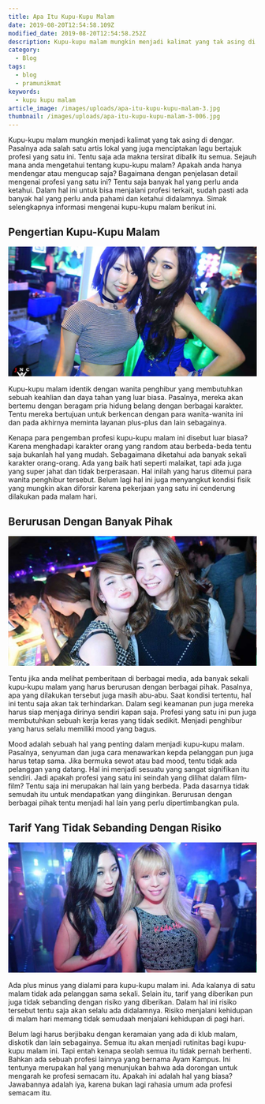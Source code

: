 ```yaml
---
title: Apa Itu Kupu-Kupu Malam
date: 2019-08-20T12:54:58.109Z
modified_date: 2019-08-20T12:54:58.252Z
description: Kupu-kupu malam mungkin menjadi kalimat yang tak asing di dengar. Pasalnya ada salah satu artis lokal yang juga menciptakan lagu bertajuk profesi yang satu ini. 
category:
  - Blog
tags:
  - blog
  - pramunikmat
keywords:
  - kupu kupu malam
article_image: /images/uploads/apa-itu-kupu-kupu-malam-3.jpg
thumbnail: /images/uploads/apa-itu-kupu-kupu-malam-3-006.jpg
---
```

Kupu-kupu malam mungkin menjadi kalimat yang tak asing di dengar. Pasalnya ada salah satu artis lokal yang juga menciptakan lagu bertajuk profesi yang satu ini. Tentu saja ada makna tersirat dibalik itu semua. Sejauh mana anda mengetahui tentang kupu-kupu malam? Apakah anda hanya mendengar atau mengucap saja? Bagaimana dengan penjelasan detail mengenai profesi yang satu ini? Tentu saja banyak hal yang perlu anda ketahui. Dalam hal ini untuk bisa menjalani profesi terkait, sudah pasti ada banyak hal yang perlu anda pahami dan ketahui didalamnya. Simak selengkapnya informasi mengenai kupu-kupu malam berikut ini.



## Pengertian Kupu-Kupu Malam

![Apa Itu Kupu-Kupu Malam](/images/uploads/apa-itu-kupu-kupu-malam-3.jpg)

Kupu-kupu malam identik dengan wanita penghibur yang membutuhkan sebuah keahlian dan daya tahan yang luar biasa. Pasalnya, mereka akan bertemu dengan beragam pria hidung belang dengan berbagai karakter. Tentu mereka bertujuan untuk berkencan dengan para wanita-wanita ini dan pada akhirnya meminta layanan plus-plus dan lain sebagainya. 

Kenapa para pengemban profesi kupu-kupu malam ini disebut luar biasa? Karena menghadapi karakter orang yang random atau berbeda-beda tentu saja bukanlah hal yang mudah. Sebagaimana diketahui ada banyak sekali karakter orang-orang. Ada yang baik hati seperti malaikat, tapi ada juga yang super jahat dan tidak berperasaan. Hal inilah yang harus ditemui para wanita penghibur tersebut. Belum lagi hal ini juga menyangkut kondisi fisik yang mungkin akan diforsir karena pekerjaan yang satu ini cenderung dilakukan pada malam hari.



## Berurusan Dengan Banyak Pihak

![Apa Itu Kupu-Kupu Malam](/images/uploads/apa-itu-kupu-kupu-malam-2.jpg)

Tentu jika anda melihat pemberitaan di berbagai media, ada banyak sekali kupu-kupu malam yang harus berurusan dengan berbagai pihak. Pasalnya, apa yang dilakukan tersebut juga masih abu-abu. Saat kondisi tertentu, hal ini tentu saja akan tak terhindarkan. Dalam segi keamanan pun juga mereka harus siap menjaga dirinya sendiri kapan saja. Profesi yang satu ini pun juga membutuhkan sebuah kerja keras yang tidak sedikit. Menjadi penghibur yang harus selalu memiliki mood yang bagus.

Mood adalah sebuah hal yang penting dalam menjadi kupu-kupu malam. Pasalnya, senyuman dan juga cara menawarkan kepda pelanggan pun juga harus tetap sama. Jika bermuka sewot atau bad mood, tentu tidak ada pelanggan yang datang. Hal ini menjadi sesuatu yang sangat signifikan itu sendiri. Jadi apakah profesi yang satu ini seindah yang dilihat dalam film-film? Tentu saja ini merupakan hal lain yang berbeda. Pada dasarnya tidak semudah itu untuk mendapatkan yang diinginkan. Berurusan dengan berbagai pihak tentu menjadi hal lain yang perlu dipertimbangkan pula.



## Tarif Yang Tidak Sebanding Dengan Risiko

![Apa Itu Kupu-Kupu Malam](/images/uploads/apa-itu-kupu-kupu-malam-1.jpg)

Ada plus minus yang dialami para kupu-kupu malam ini. Ada kalanya di satu malam tidak ada pelanggan sama sekali. Selain itu, tarif yang diberikan pun juga tidak sebanding dengan risiko yang diberikan. Dalam hal ini risiko tersebut tentu saja akan selalu ada didalamnya. Risiko menjalani kehidupan di malam hari memang tidak semudaah menjalani kehidupan di pagi hari.

Belum lagi harus berjibaku dengan keramaian yang ada di klub malam, diskotik dan lain sebagainya. Semua itu akan menjadi rutinitas bagi kupu-kupu malam ini. Tapi entah kenapa seolah semua itu tidak pernah berhenti. Bahkan ada sebuah profesi lainnya yang bernama Ayam Kampus. Ini tentunya merupakan hal yang menunjukan bahwa ada dorongan untuk mengarah ke profesi semacam itu. Apakah ini adalah hal yang biasa? Jawabannya adalah iya, karena bukan lagi rahasia umum ada profesi semacam itu.
